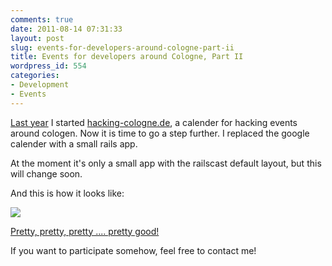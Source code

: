 ```yaml
---
comments: true
date: 2011-08-14 07:31:33
layout: post
slug: events-for-developers-around-cologne-part-ii
title: Events for developers around Cologne, Part II
wordpress_id: 554
categories:
- Development
- Events
---
```


[Last year](http://bitboxer.de/2010/08/17/events-for-developers-around-cologne/) I started [hacking-cologne.de](http://hacking-cologne.de), a calender for hacking events around cologen. Now it is time to go a step further. I replaced the google calender with a small rails app.

At the moment it's only a small app with the railscast default layout, but this will change soon.

And this is how it looks like:

[![](http://bitboxer.de/wp-content/uploads/Bildschirmfoto-2011-08-14-um-09.14.06.png)](http://hcking.de)

[Pretty, pretty, pretty .... pretty good!](http://www.youtube.com/watch?v=w8jx85_RyA8&feature=related)

If you want to participate somehow, feel free to contact me!
